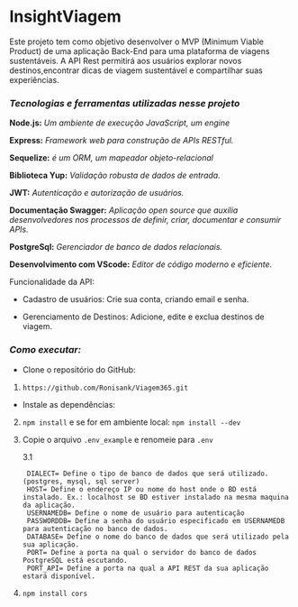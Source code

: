 # InsightViagem

<p>Este projeto tem como objetivo desenvolver o MVP (Minimum Viable Product) de uma aplicação Back-End para uma plataforma de viagens sustentáveis.
A API Rest permitirá aos usuários explorar novos destinos,encontrar dicas de viagem sustentável e compartilhar suas experiências.</p>

<h3><em>Tecnologias e ferramentas utilizadas nesse projeto</em></h3>

**Node.js:** *Um ambiente de execução JavaScript, um engine*

**Express:** *Framework web para construção de APIs RESTful.*

**Sequelize:** *é um ORM, um mapeador objeto-relacional*

**Biblioteca Yup:** *Validação robusta de dados de entrada.*

**JWT:** *Autenticação e autorização de usuários.*

**Documentação Swagger:** *Aplicação open source que auxilia desenvolvedores nos processos de definir, criar, documentar e consumir APIs.*

**PostgreSql:** *Gerenciador de banco de dados relacionais.*

**Desenvolvimento com VScode:** *Editor de código moderno e eficiente.*

Funcionalidade da API:

* Cadastro de usuários: Crie sua conta, criando email e senha.

* Gerenciamento de Destinos: Adicione, edite e exclua destinos de viagem.

### _Como executar:_

* Clone o repositório do GitHub:
   
1. ```https://github.com/Ronisank/Viagem365.git``` 

* Instale as dependências:

2. ```npm install```  e se for em ambiente local:  ```npm install --dev```
3. Copie o arquivo ```.env_example``` e renomeie para  ```.env```

   3.1    
   ```
    DIALECT= Define o tipo de banco de dados que será utilizado.(postgres, mysql, sql server)
    HOST= Define o endereço IP ou nome do host onde o BD está instalado. Ex.: localhost se BD estiver instalado na mesma maquina da aplicação.
    USERNAMEDB= Define o nome de usuário para autenticação 
    PASSWORDDB= Define a senha do usuário especificado em USERNAMEDB para autenticação no banco de dados.
    DATABASE= Define o nome do banco de dados que será utilizado pela sua aplicação.
    PORT= Define a porta na qual o servidor do banco de dados PostgreSQL está escutando.
    PORT_API= Define a porta na qual a API REST da sua aplicação estará disponível.
   ```
4. ```npm install cors```
   








